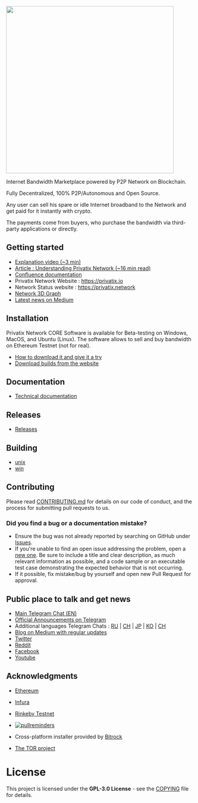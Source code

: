 <img src="logo.png" width="450"/>

Internet Bandwidth Marketplace powered by P2P Network on Blockchain.

Fully Decentralized, 100% P2P/Autonomous and Open Source. 

Any user can sell his spare or idle Internet broadband to the Network and get paid for it instantly with crypto. 

The payments come from buyers, who purchase the bandwidth via third-party applications or directly.


## Getting started
- [Explanation video (~3 min)](https://www.youtube.com/watch?v=kH8tDnMoaYk)
- [Article : Understanding Privatix Network (~16 min read)](https://medium.com/privatix/understanding-privatix-network-76026eeae870)
- [Confluence documentation](https://privatix.atlassian.net/wiki/spaces/BVP/)
- Privatix Network Website : https://privatix.io 
- Network Status website : https://privatix.network 
- [Network 3D Graph](https://privatix.network/graph)
- [Latest news on Medium](https://medium.com/privatix)


## Installation
Privatix Network CORE Software is available for Beta-testing on Windows, MacOS, and Ubuntu (Linux). The software allows to sell and buy bandwidth on Ethereum Testnet (not for real). 

- [How to download it and give it a try](https://privatix.atlassian.net/wiki/spaces/BVP/pages/270860384/How+to+download+it+and+give+it+a+try)
- [Download builds from the website](https://privatix.io/#download)

## Documentation

- [Technical documentation](doc/README.md)

## Releases

- [Releases](https://github.com/Privatix/privatix/releases)

## Building

- [unix](build/unix/README.md)
- [win](build/win/README.md)

## Contributing

Please read [CONTRIBUTING.md](CONTRIBUTING.md) for details on our code of conduct, and the process for submitting pull requests to us.

### Did you find a bug or a documentation mistake?

- Ensure the bug was not already reported by searching on GitHub under [Issues](https://github.com/Privatix/privatix/issues).
- If you're unable to find an open issue addressing the problem, open a [new one](https://github.com/Privatix/privatix/issues/new). Be sure to include a title and clear description, as much relevant information as possible, and a code sample or an executable test case demonstrating the expected behavior that is not occurring.
- If it possible, fix mistake/bug by yourself and open new Pull Request for approval.

## Public place to talk and get news

- [Main Telegram Chat (EN)](https://t.me/privatix)
- [Official Announcements on Telegram](https://t.me/privatix_official)
- Additional languages Telegram Chats : [RU](https://t.me/privatix_ru) | [CH](https://t.me/privatix_cn) | [JP](https://t.me/privatix_jp) |  [KO](https://t.me/privatix_ko) | [CH](https://t.me/privatix_cn)
- [Blog on Medium with regular updates](https://medium.com/privatix)
- [Twitter](https://twitter.com/Privatix1)
- [Reddit](https://www.reddit.com/r/privatix)
- [Facebook](http://facebook.com/privatix.ltd)
- [Youtube](https://www.youtube.com/channel/UC45KNwm-mmHADAR6jylrklg)

## Acknowledgments 

- [Ethereum](https://github.com/ethereum)

- [Infura](https://infura.io/)

- [Rinkeby Testnet](https://rinkeby.io)

- [![pullreminders](https://pullreminders.com/badge.svg)](https://pullreminders.com?ref=badge)

- Cross-platform installer provided by [Bitrock](https://Bitrock.com)

- [The TOR project](https://github.com/TheTorProject)


# License

This project is licensed under the **GPL-3.0 License** - see the
[COPYING](COPYING) file for details.
